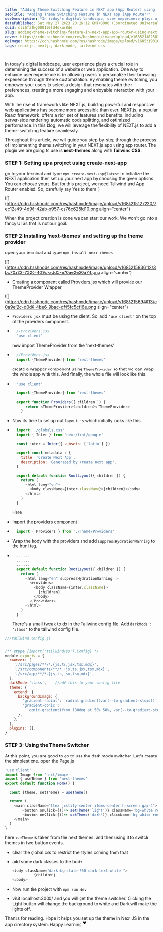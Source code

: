 ```yaml
---
title: "Adding Theme Switching Feature in NEXT app (App Router) using 'next-themes'"
seoTitle: "Adding Theme Switching Feature in NEXT app (App Router)"
seoDescription: "In today's digital landscape, user experience plays a crucial role in determining the success of a website or web application. One way to enhance user exper"
datePublished: Sat May 27 2023 20:26:12 GMT+0000 (Coordinated Universal Time)
cuid: cli6fzfkg000109ld4dxuc8de
slug: adding-theme-switching-feature-in-next-app-app-router-using-next-themes
cover: https://cdn.hashnode.com/res/hashnode/image/upload/v1685218825838/be1770a0-aa3a-4f48-8e88-8d246d2d0a06.png
ogImage: https://cdn.hashnode.com/res/hashnode/image/upload/v1685219010164/03d9e139-a38b-4eb5-899d-4b48ff51f1d8.png
tags: reactjs, nextjs, dark-mode, tailwind-css

---
```


In today's digital landscape, user experience plays a crucial role in determining the success of a website or web application. One way to enhance user experience is by allowing users to personalize their browsing experience through theme customization. By enabling theme switching, you empower your users to select a design that resonates with their preferences, creating a more engaging and enjoyable interaction with your app.

With the rise of frameworks like NEXT.js, building powerful and responsive web applications has become more accessible than ever. NEXT.js, a popular React framework, offers a rich set of features and benefits, including server-side rendering, automatic code splitting, and optimized performance. In this blog, we will leverage the flexibility of NEXT.js to add a theme-switching feature seamlessly.

Throughout this article, we will guide you step-by-step through the process of implementing theme switching in your NEXT.js app using app router. The plugin we are going to use is **next-themes** along with **Tailwind CSS**.

### STEP 1: Setting up a project using create-next-app

go to your terminal and type `npx create-next-app@latest` to initialize the NEXT application then set up your next app by choosing the given options. You can choose yours. But for this project, we need Tailwind and App Router enabled. So, carefully say Yes to them :)

![](https://cdn.hashnode.com/res/hashnode/image/upload/v1685215127220/7ec12e49-4d96-42ab-b957-ca76c625fd10.png align="center")

When the project creation is done we can start our work. We won't go into a fancy UI as that is not our goal.

### STEP 2:Installing 'next-themes' and setting up the theme provider

open your terminal and type `npm install next-themes`

![](https://cdn.hashnode.com/res/hashnode/image/upload/v1685215836112/3bc70a22-7320-409d-add5-e76ae2e20a74.png align="center")

* Creating a component called Providers.jsx which will provide our ThemeProvider Wrapper
    

![](https://cdn.hashnode.com/res/hashnode/image/upload/v1685215694013/c0a9ef2c-d0d6-4be6-9bac-df45fc5cf16e.png align="center")

* `Providers.jsx` must be using the client. So, add `'use client'` on the top of the providers component.
    
* ```javascript
    //Providers.jsx
    'use client'
    ```
    
    now import ThemeProvider from the 'next-themes'
    
* ```javascript
    //Providers.jsx
    import {ThemeProvider} from 'next-themes'
    ```
    
    create a wrapper component using `ThemeProvider` so that we can wrap the whole app with this. And finally, the whole file will look like this.
    
* ```javascript
    'use client'
    
    import {ThemeProvider} from 'next-themes'
    
    export function Providers({ children }) {
        return <ThemeProvider>{children}</ThemeProvider>
      }
    ```
    
* Now its time to set up out `layout.js` which initially looks like this.
    
* ```javascript
    import './globals.css'
    import { Inter } from 'next/font/google'
    
    const inter = Inter({ subsets: ['latin'] })
    
    export const metadata = {
      title: 'Create Next App',
      description: 'Generated by create next app',
    }
    
    export default function RootLayout({ children }) {
      return (
        <html lang="en">
          <body className={inter.className}>{children}</body>
        </html>
      )
    }
    ```
    
    Here
    
* Import the providers component
    
* ```javascript
    import { Providers } from './Theme/Providers'
    ```
    
* Wrap the body with the providers and add `suppressHydrationWarning` to the html tag.
    
* ```javascript
    ......
    ......
    ......
    export default function RootLayout({ children }) {
      return (
        <html lang="en" suppressHydrationWarning  >
          <Providers>
            <body className={inter.className}>
              {children}
            </body>
          </Providers>
        </html>
      )
    }
    ```
    
    There's a small tweak to do in the Tailwind config file. Add `darkMode : 'class'` to the tailwind config file.
    

```javascript
///tailwind.config.js


/** @type {import('tailwindcss').Config} */
module.exports = {
  content: [
    './src/pages/**/*.{js,ts,jsx,tsx,mdx}',
    './src/components/**/*.{js,ts,jsx,tsx,mdx}',
    './src/app/**/*.{js,ts,jsx,tsx,mdx}',
  ],
  darkMode:'class',    //add this to your config file
  theme: {
    extend: {
      backgroundImage: {
        'gradient-radial': 'radial-gradient(var(--tw-gradient-stops))',
        'gradient-conic':
          'conic-gradient(from 180deg at 50% 50%, var(--tw-gradient-stops))',
      },
    },
  },
  plugins: [],
}
```

### STEP 3: Using the Theme Switcher

At this point, you are good to go to use the dark mode switcher. Let's create the simplest one. open the Page.js

```javascript
'use client'
import Image from 'next/image'
import { useTheme } from 'next-themes'
export default function Home() {

  const {theme, setTheme} = useTheme()

  return (
    <main className="flex justify-center items-center h-screen gap-4"> 
        <button onClick={()=> setTheme('light')} className='bg-white rounded text-slate-950 px-4'>Light</button>
        <button onClick={()=> setTheme('dark')} className='bg-white rounded text-slate-950 px-4'>Dark</button>
    </main>
  )
}
```

here `useTheme` is taken from the next themes. and then using it to switch themes in two-button events.

* clear the global.css to restrict the styles coming from that
    
* add some dark classes to the body
    
    ```javascript
    <body className="dark:bg-slate-950 dark:text-white ">
              {children}
    </body>
    ```
    
* Now run the project with `npm run dev`
    
* visit localhost:3000/ and you will get the theme switcher. Clicking the Light button will change the background to white and Dark will make the lights off.
    

Thanks for reading. Hope it helps you set up the theme in Next JS in the app directory system. Happy Learning <sup>❤️</sup>